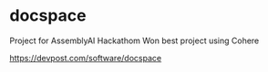 # docspace

Project for AssemblyAI Hackathom
Won best project using Cohere

https://devpost.com/software/docspace
